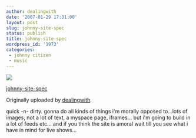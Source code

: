 ```yaml
---
author: dealingwith
date: '2007-01-29 17:31:00'
layout: post
slug: johnny-site-spec
status: publish
title: johnny-site-spec
wordpress_id: '1973'
categories:
 - johnny citizen
 - music
---
```


[![][1]][2]

[johnny-site-spec][3]

Originally uploaded by [dealingwith][4].

quick -n- dirty. gonna do all kinds of things i'm morally opposed to...lots of
images, not a lot of text, a myspace page, iframes... but i'm going to build
in a lot of feeds etc... and if you think the site is amoral wait till you see
what i have in mind for live shows...

   [1]: http://farm1.static.flickr.com/184/373844316_f863de2ff0_m.jpg

   [2]: http://www.flickr.com/photos/dealingwith/373844316/ (photo sharing)

   [3]: http://www.flickr.com/photos/dealingwith/373844316/

   [4]: http://www.flickr.com/people/dealingwith/

